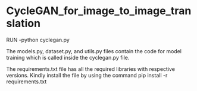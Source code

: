 # CycleGAN_for_image_to_image_translation

<p> RUN -python cyclegan.py </p>

The models.py, dataset.py, and utils.py files contain the code for model training which is called inside the cyclegan.py file.

The requirements.txt file has all the required libraries with respective versions.
Kindly install the file by using the command pip install -r requirements.txt
